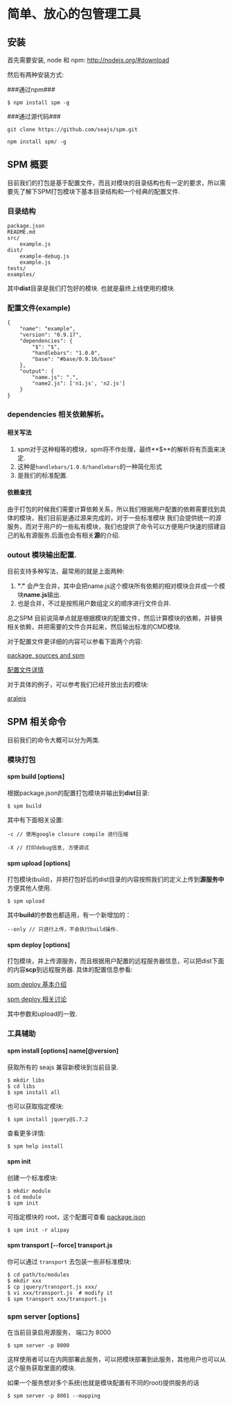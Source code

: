 简单、放心的包管理工具
===

安装
---

首先需要安装, node 和 npm: http://nodejs.org/#download

然后有两种安装方式:

###通过npm###

```
$ npm install spm -g
```

###通过源代码###

```
git clone https://github.com/seajs/spm.git
```
```
npm install spm/ -g
```

SPM 概要
---

目前我们的打包是基于配置文件，而且对模块的目录结构也有一定的要求，所以需要先了解下SPM打包模块下基本目录结构和一个经典的配置文件.

### 目录结构

```
package.json
README.md
src/
    example.js
dist/
    example-debug.js
    example.js
tests/
examples/
```
其中**dist**目录是我们打包好的模块. 也就是最终上线使用的模块.

### 配置文件(example)
```
{
    "name": "example",
    "version": "0.9.17",
    "dependencies": {
        "$": "$",
        "handlebars": "1.0.0",
        "base": "#base/0.9.16/base"
    },
    "output": {
        "name.js": ".",
        "name2.js": ['n1.js', 'n2.js']
    }
}
```

### dependencies 相关依赖解析。

#### 相关写法

1. spm对于这种相等的模块，spm将不作处理，最终**$**的解析将有页面来决定.
2. 这种是```handlebars/1.0.0/handlebars```的一种简化形式
3. 是我们的标准配置.

#### 依赖查找
由于打包的时候我们需要计算依赖关系，所以我们根据用户配置的依赖需要找到具体的模块，我们目前是通过源来完成的，对于一些标准模块
我们会提供统一的源服务，而对于用户的一些私有模块，我们也提供了命令可以方便用户快速的搭建自己的私有源服务.后面也会有相关**源**的介绍.

### outout 模块输出配置.
目前支持多种写法，最常用的就是上面两种:

1. **"."** 会产生合并，其中会把name.js这个模块所有依赖的相对模块合并成一个模块**name.js**输出.
2. 也是合并，不过是按照用户数组定义的顺序进行文件合并.

总之SPM 目前说简单点就是根据模块的配置文件，然后计算模块的依赖，并替换相关依赖，并把需要的文件合并起来，然后输出标准的CMD模块. 

对于配置文件更详细的内容可以参看下面两个内容:

[package, sources and spm](https://github.com/seajs/spm/issues/148)

[配置文件详情](https://github.com/seajs/spm/wiki/package.json) 

对于具体的例子，可以参考我们已经开放出去的模块:

[aralejs](https://github.com/aralejs)

SPM 相关命令
---
目前我们的命令大概可以分为两类.

### 模块打包

#### spm build [options]

根据package.json的配置打包模块并输出到**dist**目录:

    $ spm build
其中有下面相关设置:

    -c // 使用google closure compile 进行压缩

    -X // 打印debug信息, 方便调试

#### spm upload [options]

打包模块(build)，并把打包好后的dist目录的内容按照我们的定义上传到**源服务中** 方便其他人使用.

    $ spm upload 

其中**build**的参数也都适用，有一个新增加的：
    
    --only // 只进行上传，不会执行build操作.

#### spm deploy [options]

打包模块，并上传源服务，而且根据用户配置的远程服务器信息，可以把dist下面的内容**scp**到远程服务器.
具体的配置信息参看:

[spm deploy 基本介绍](https://github.com/seajs/spm/issues/173)

[spm deploy 相关讨论](https://github.com/seajs/spm/issues/181)

其中参数和upload的一致.


### 工具辅助

#### spm install [options] name[@version]

获取所有的 seajs 兼容新模块到当前目录.

    $ mkdir libs
    $ cd libs
    $ spm install all

也可以获取指定模块:

    $ spm install jquery@1.7.2

查看更多详情:

    $ spm help install

#### spm init

创建一个标准模块:

    $ mkdir module
    $ cd module
    $ spm init

可指定模块的 root，这个配置可查看 [package.json](https://github.com/seajs/spm/wiki/package.json)

    $ spm init -r alipay

#### spm transport [--force] transport.js

你可以通过 `transport` 去包装一些非标准模块:

    $ cd path/to/modules
    $ mkdir xxx
    $ cp jquery/transport.js xxx/
    $ vi xxx/transport.js  # modify it
    $ spm transport xxx/transport.js

### spm server [options] 

在当前目录启用源服务， 端口为 8000
    
    $ spm server -p 8000

这样使用者可以在内网部署此服务，可以把模块部署到此服务，其他用户也可以从这个服务获取里面的模块.

如果一个服务想对多个系统(也就是模块配置有不同的root)提供服务的话

    $ spm server -p 8001 --mapping



